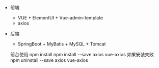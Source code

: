 * 前端
  * VUE + ElementUI + Vue-admin-template
  * axios
* 后端
  * SpringBoot + MyBatis + MySQL + Tomcat
  
  
  前台使用
  npm install
  npm install --save axios vue-axios
  如果安装失败
  npm uninstall --save axios vue-axios